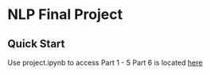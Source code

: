 # NLP Final Project 

## Quick Start

Use project.ipynb to access Part 1 - 5 
Part 6 is located [here]()
